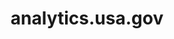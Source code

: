 ---
# This topic lives at
# https://digital.gov/topics/analytics-usa-gov

slug: "analytics-usa-gov"

# Topic Title
title: "analytics.usa.gov"

# description — keep it short and clear
summary: ""


# Weight
weight: 1

# For more information on managing topics,
# see https://github.com/GSA/digitalgov.gov/wiki
---